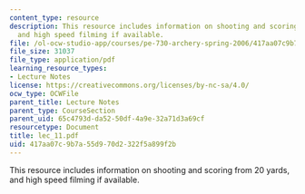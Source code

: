 ```yaml
---
content_type: resource
description: This resource includes information on shooting and scoring from 20 yards,
  and high speed filming if available.
file: /ol-ocw-studio-app/courses/pe-730-archery-spring-2006/417aa07c9b7a55d970d2322f5a899f2b_lec_11.pdf
file_size: 31037
file_type: application/pdf
learning_resource_types:
- Lecture Notes
license: https://creativecommons.org/licenses/by-nc-sa/4.0/
ocw_type: OCWFile
parent_title: Lecture Notes
parent_type: CourseSection
parent_uid: 65c4793d-da52-50df-4a9e-32a71d3a69cf
resourcetype: Document
title: lec_11.pdf
uid: 417aa07c-9b7a-55d9-70d2-322f5a899f2b
---
```

This resource includes information on shooting and scoring from 20 yards, and high speed filming if available.